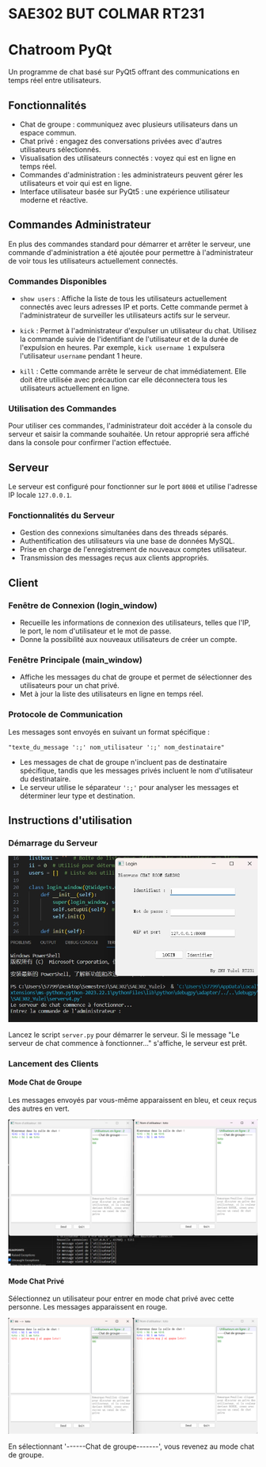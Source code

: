 # SAE302 BUT COLMAR RT231
# Chatroom PyQt
Un programme de chat basé sur PyQt5 offrant des communications en temps réel entre utilisateurs.

## Fonctionnalités

- Chat de groupe : communiquez avec plusieurs utilisateurs dans un espace commun.
- Chat privé : engagez des conversations privées avec d'autres utilisateurs sélectionnés.
- Visualisation des utilisateurs connectés : voyez qui est en ligne en temps réel.
- Commandes d'administration : les administrateurs peuvent gérer les utilisateurs et voir qui est en ligne.
- Interface utilisateur basée sur PyQt5 : une expérience utilisateur moderne et réactive.

## Commandes Administrateur

En plus des commandes standard pour démarrer et arrêter le serveur, une commande d'administration a été ajoutée pour permettre à l'administrateur de voir tous les utilisateurs actuellement connectés.

### Commandes Disponibles

- `show users` : Affiche la liste de tous les utilisateurs actuellement connectés avec leurs adresses IP et ports. Cette commande permet à l'administrateur de surveiller les utilisateurs actifs sur le serveur.

- `kick` : Permet à l'administrateur d'expulser un utilisateur du chat. Utilisez la commande suivie de l'identifiant de l'utilisateur et de la durée de l'expulsion en heures. Par exemple, `kick username 1` expulsera l'utilisateur `username` pendant 1 heure.

- `kill` : Cette commande arrête le serveur de chat immédiatement. Elle doit être utilisée avec précaution car elle déconnectera tous les utilisateurs actuellement en ligne.

### Utilisation des Commandes

Pour utiliser ces commandes, l'administrateur doit accéder à la console du serveur et saisir la commande souhaitée. Un retour approprié sera affiché dans la console pour confirmer l'action effectuée.


## Serveur

Le serveur est configuré pour fonctionner sur le port `8008` et utilise l'adresse IP locale `127.0.0.1`.

### Fonctionnalités du Serveur

- Gestion des connexions simultanées dans des threads séparés.
- Authentification des utilisateurs via une base de données MySQL.
- Prise en charge de l'enregistrement de nouveaux comptes utilisateur.
- Transmission des messages reçus aux clients appropriés.

## Client

### Fenêtre de Connexion (login_window)

- Recueille les informations de connexion des utilisateurs, telles que l'IP, le port, le nom d'utilisateur et le mot de passe.
- Donne la possibilité aux nouveaux utilisateurs de créer un compte.

### Fenêtre Principale (main_window)

- Affiche les messages du chat de groupe et permet de sélectionner des utilisateurs pour un chat privé.
- Met à jour la liste des utilisateurs en ligne en temps réel.

### Protocole de Communication

Les messages sont envoyés en suivant un format spécifique :

```plaintext
"texte_du_message ':;' nom_utilisateur ':;' nom_destinataire"
```

- Les messages de chat de groupe n'incluent pas de destinataire spécifique, tandis que les messages privés incluent le nom d'utilisateur du destinataire.
- Le serveur utilise le séparateur `':;'` pour analyser les messages et déterminer leur type et destination.

## Instructions d'utilisation

### Démarrage du Serveur

![image de démarrage du serveur](/etage1.png)

Lancez le script `server.py` pour démarrer le serveur. Si le message "Le serveur de chat commence à fonctionner..." s'affiche, le serveur est prêt.

### Lancement des Clients

#### Mode Chat de Groupe

Les messages envoyés par vous-même apparaissent en bleu, et ceux reçus des autres en vert.

![image du mode chat de groupe](/etage2.png)

#### Mode Chat Privé

Sélectionnez un utilisateur pour entrer en mode chat privé avec cette personne. Les messages apparaissent en rouge.

![image du mode chat privé](/etage3.png)

En sélectionnant '------Chat de groupe-------', vous revenez au mode chat de groupe.
```

